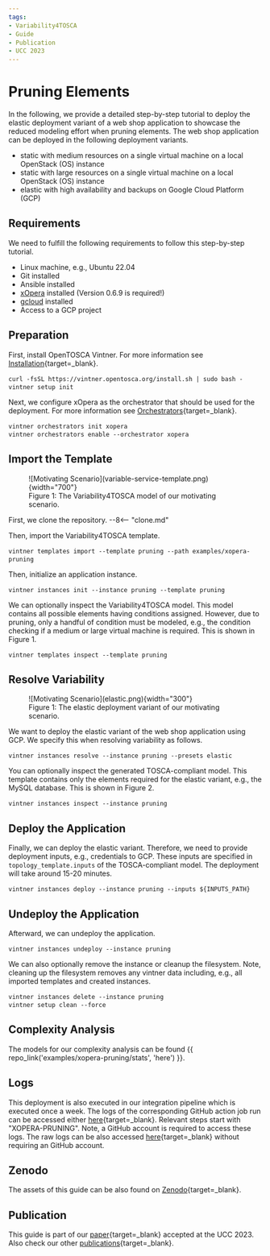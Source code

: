 ```yaml
---
tags:
- Variability4TOSCA
- Guide
- Publication
- UCC 2023
---
```


# Pruning Elements

In the following, we provide a detailed step-by-step tutorial to deploy the elastic deployment variant of a web shop application to showcase the reduced modeling effort when pruning elements.
The web shop application can be deployed in the following deployment variants.

- static with medium resources on a single virtual machine on a local OpenStack (OS) instance 
- static with large resources on a single virtual machine on a local OpenStack (OS) instance
- elastic with high availability and backups on Google Cloud Platform (GCP)

## Requirements 

We need to fulfill the following requirements to follow this step-by-step tutorial.

- Linux machine, e.g., Ubuntu 22.04
- Git installed
- Ansible installed
- [xOpera](https://github.com/xlab-si/xopera-opera) installed (Version 0.6.9 is required!)
- [gcloud](https://cloud.google.com/sdk/docs/install) installed
- Access to a GCP project

## Preparation

First, install OpenTOSCA Vintner.
For more information see [Installation](../../../installation.md){target=_blank}.

```shell linenums="1"
curl -fsSL https://vintner.opentosca.org/install.sh | sudo bash -
vintner setup init
```

Next, we configure xOpera as the orchestrator that should be used for the deployment.
For more information see [Orchestrators](../../../orchestrators.md){target=_blank}.

```shell linenums="1"
vintner orchestrators init xopera
vintner orchestrators enable --orchestrator xopera
```

## Import the Template 

<figure markdown>
  ![Motivating Scenario](variable-service-template.png){width="700"}
  <figcaption>Figure 1: The Variability4TOSCA model of our motivating scenario.</figcaption>
</figure>

First, we clone the repository.
--8<-- "clone.md"

Then, import the Variability4TOSCA template.

```shell linenums="1"
vintner templates import --template pruning --path examples/xopera-pruning
```

Then, initialize an application instance.

```shell linenums="1"
vintner instances init --instance pruning --template pruning
```

We can optionally inspect the Variability4TOSCA model.
This model contains all possible elements having conditions assigned.
However, due to pruning, only a handful of condition must be modeled, e.g., the condition checking if a medium or large virtual machine is required.
This is shown in Figure 1.

```shell linenums="1"
vintner templates inspect --template pruning
```

## Resolve Variability

<figure markdown>
  ![Motivating Scenario](elastic.png){width="300"}
  <figcaption>Figure 1: The elastic deployment variant of our motivating scenario.</figcaption>
</figure>

We want to deploy the elastic variant of the web shop application using GCP.
We specify this when resolving variability as follows.

```shell linenums="1"
vintner instances resolve --instance pruning --presets elastic
```

You can optionally inspect the generated TOSCA-compliant model.
This template contains only the elements required for the elastic variant, e.g., the MySQL database.
This is shown in Figure 2.

```shell linenums="1"
vintner instances inspect --instance pruning
```

## Deploy the Application

Finally, we can deploy the elastic variant.
Therefore, we need to provide deployment inputs, e.g., credentials to GCP.
These inputs are specified in `topology_template.inputs` of the TOSCA-compliant model.
The deployment will take around 15-20 minutes.

```shell linenums="1"
vintner instances deploy --instance pruning --inputs ${INPUTS_PATH}
```

## Undeploy the Application 

Afterward, we can undeploy the application.

```shell linenums="1"
vintner instances undeploy --instance pruning
```

We can also optionally remove the instance or cleanup the filesystem.
Note, cleaning up the filesystem removes any vintner data including, e.g., all imported templates and created instances.

```shell linenums="1"
vintner instances delete --instance pruning
vintner setup clean --force
```

## Complexity Analysis

The models for our complexity analysis can be found {{ repo_link('examples/xopera-pruning/stats', 'here') }}.

## Logs

This deployment is also executed in our integration pipeline which is executed once a week.
The logs of the corresponding GitHub action job run can be accessed either [here](https://github.com/OpenTOSCA/opentosca-vintner/actions/runs/6677267360/job/18147105860){target=_blank}.
Relevant steps start with "XOPERA-PRUNING".
Note, a GitHub account is required to access these logs.
The raw logs can be also accessed [here](./logs.txt){target=_blank} without requiring an GitHub account.

## Zenodo

The assets of this guide can be also found on [Zenodo](https://doi.org/10.5281/zenodo.10050261){target=_blank}.

## Publication

This guide is part of our [paper](../../../publications.md#enhancing-deployment-variability-management-by-pruning-elements-in-deployment-models){target=_blank} accepted at the UCC 2023.
Also check our other [publications](../../../publications.md){target=_blank}.
